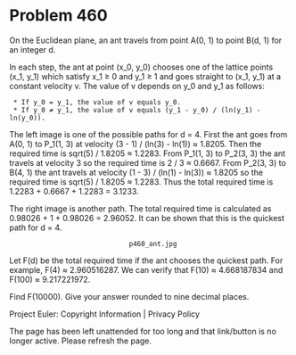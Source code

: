 #   Problem 460

   On the Euclidean plane, an ant travels from point A(0, 1) to point B(d, 1)
   for an integer d.

   In each step, the ant at point (x_0, y_0) chooses one of the lattice
   points (x_1, y_1) which satisfy x_1 ≥ 0 and y_1 ≥ 1 and goes straight to
   (x_1, y_1) at a constant velocity v. The value of v depends on y_0 and y_1
   as follows:

     * If y_0 = y_1, the value of v equals y_0.
     * If y_0 ≠ y_1, the value of v equals (y_1 - y_0) / (ln(y_1) - ln(y_0)).

   The left image is one of the possible paths for d = 4. First the ant goes
   from A(0, 1) to P_1(1, 3) at velocity (3 - 1) / (ln(3) - ln(1)) ≈ 1.8205.
   Then the required time is sqrt(5) / 1.8205 ≈ 1.2283.
   From P_1(1, 3) to P_2(3, 3) the ant travels at velocity 3 so the required
   time is 2 / 3 ≈ 0.6667. From P_2(3, 3) to B(4, 1) the ant travels at
   velocity (1 - 3) / (ln(1) - ln(3)) ≈ 1.8205 so the required time is
   sqrt(5) / 1.8205 ≈ 1.2283.
   Thus the total required time is 1.2283 + 0.6667 + 1.2283 = 3.1233.

   The right image is another path. The total required time is calculated as
   0.98026 + 1 + 0.98026 = 2.96052. It can be shown that this is the quickest
   path for d = 4.

                                  p460_ant.jpg

   Let F(d) be the total required time if the ant chooses the quickest path.
   For example, F(4) ≈ 2.960516287.
   We can verify that F(10) ≈ 4.668187834 and F(100) ≈ 9.217221972.

   Find F(10000). Give your answer rounded to nine decimal places.

   Project Euler: Copyright Information | Privacy Policy

   The page has been left unattended for too long and that link/button is no
   longer active. Please refresh the page.
